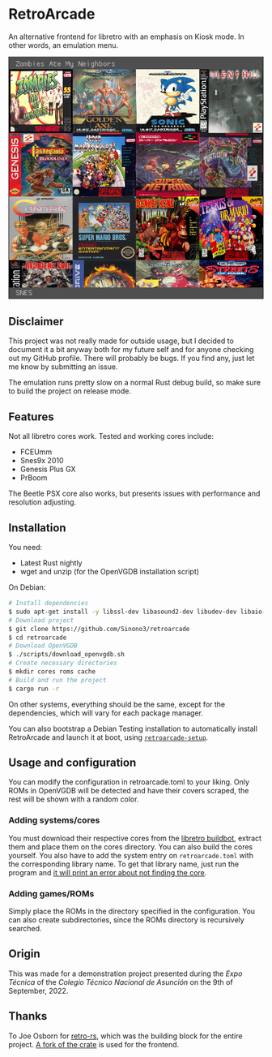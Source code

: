 # RetroArcade

An alternative frontend for libretro with an emphasis on Kiosk mode. In other words, an emulation menu.

![Screenshot](assets/screenshot.jpg)

## Disclaimer

This project was not really made for outside usage, but I decided to document it a bit anyway both for my future self and for anyone checking out my GitHub profile. There will probably be bugs. If you find any, just let me know by submitting an issue.

The emulation runs pretty slow on a normal Rust debug build, so make sure to build the project on release mode.

## Features

Not all libretro cores work. Tested and working cores include:

- FCEUmm
- Snes9x 2010
- Genesis Plus GX
- PrBoom

The Beetle PSX core also works, but presents issues with performance and resolution adjusting.

## Installation

You need:

- Latest Rust nightly
- wget and unzip (for the OpenVGDB installation script)

On Debian:

```bash
# Install dependencies
$ sudo apt-get install -y libssl-dev libasound2-dev libudev-dev libaio-dev libglu1-mesa-dev
# Download project
$ git clone https://github.com/Sinono3/retroarcade
$ cd retroarcade
# Download OpenVGDB
$ ./scripts/download_openvgdb.sh
# Create necessary directories
$ mkdir cores roms cache
# Build and run the project
$ cargo run -r
```

On other systems, everything should be the same, except for the dependencies, which will vary for each package manager.

You can also bootstrap a Debian Testing installation to automatically install RetroArcade and launch it at boot, using [`retroarcade-setup`](https://github.com/Sinono3/retroarcade-setup).

## Usage and configuration

You can modify the configuration in retroarcade.toml to your liking. Only ROMs in OpenVGDB will be detected and have their covers scraped, the rest will be shown with a random color.

### Adding systems/cores

You must download their respective cores from the [libretro buildbot](http://buildbot.libretro.com/nightly/linux/x86_64/latest/), extract them and place them on the cores directory. You can also build the cores yourself. You also have to add the system entry on `retroarcade.toml` with the corresponding library name. To get that library name, just run the program and [it will print an error about not finding the core](https://github.com/Sinono3/retroarcade/blob/52ea5c4b4b5daadb62ae27452530f116402dd468/src/game_db.rs#L109-L112).

### Adding games/ROMs

Simply place the ROMs in the directory specified in the configuration. You can also create subdirectories, since the ROMs directory is recursively searched.

## Origin

This was made for a demonstration project presented during the *Expo Técnica* of the *Colegio Técnico Nacional de Asunción* on the 9th of September, 2022.

## Thanks

To Joe Osborn for [retro-rs](https://github.com/JoeOsborn/retro-rs), which was the building block for the entire project. [A fork of the crate](https://github.com/Sinono3/retro-rs/tree/new-features) is used for the frontend.
